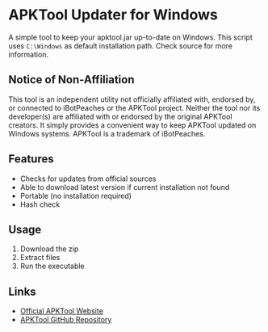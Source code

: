 # APKTool Updater for Windows
A simple tool to keep your apktool.jar up-to-date on Windows. This script uses `C:\Windows` as default installation path. Check source for more information.

## Notice of Non-Affiliation
This tool is an independent utility not officially affiliated with, endorsed by, or connected to iBotPeaches or the APKTool project. Neither the tool nor its developer(s) are affiliated with or endorsed by the original APKTool creators. It simply provides a convenient way to keep APKTool updated on Windows systems. APKTool is a trademark of iBotPeaches.

## Features
- Checks for updates from official sources
- Able to download latest version if current installation not found
- Portable (no installation required)
- Hash check

## Usage
1. Download the zip
2. Extract files
3. Run the executable

## Links
- [Official APKTool Website](https://apktool.org/)
- [APKTool GitHub Repository](https://github.com/iBotPeaches/Apktool)

